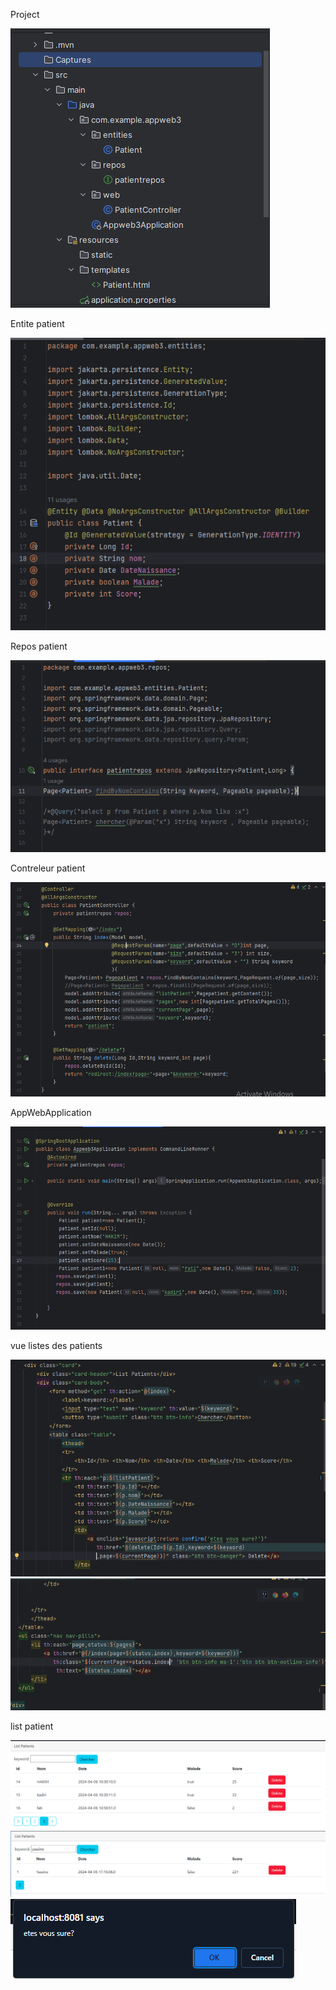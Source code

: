 <p>Project</p>
<img src="Captures/Capture.PNG">
<p>Entite patient</p>
<img src="Captures/Capture1.PNG">
<p>Repos patient</p>
<img src="Captures/Capture2.PNG">
<p>Contreleur patient</p>
<img src="Captures/Capture3.PNG">
<p>AppWebApplication</p>
<img src="Captures/Capture4.PNG">
<p>vue listes des patients</p>
<img src="Captures/Capture5.PNG">
<img src="Captures/Capture6.PNG">
<p>list patient</p>
<img src="Captures/Capture7.PNG">
<img src="Captures/Capture8.PNG">
<img src="Captures/Capture9.PNG">